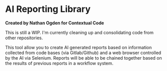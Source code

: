 # AI Reporting Library
**Created by Nathan Ogden for Contextual Code**

This is still a WIP. I'm currently cleaning up and consolidating code from other repositories.

This tool allow you to create AI generated reports based on information collected from code bases (via Gitlab/Github) and a web browser controlled by the AI via Selenium. Reports will be able to be chained together based on the results of previous reports in a workflow system.